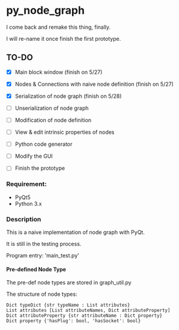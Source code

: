 # py_node_graph

I come back and remake this thing, finally.

I will re-name it once finish the first prototype.

## TO-DO

-[x] Main block window (finish on 5/27)

-[x] Nodes & Connections with naive node definition (finish on 5/27)

-[x] Serialization of node graph (finish on 5/28)

-[ ] Unserialization of node graph

-[ ] Modification of node definition

-[ ] View & edit intrinsic properties of nodes 

-[ ] Python code generator

-[ ] Modify the GUI

-[ ] Finish the prototype

### Requirement:

- PyQt5
- Python 3.x

### Description

This is a naive implementation of node graph with PyQt.

It is still in the testing process.

Program entry: 'main_test.py'

#### Pre-defined Node Type

The pre-def node types are stored in graph_util.py

The structure of node types:

```
Dict typeDict {str typeName : List attributes}
List attributes [List attributeNames, Dict attributeProperty]
Dict attributeProperty {str attributeName : Dict property}
Dict property {'hasPlug': bool, 'hasSocket': bool}
```

